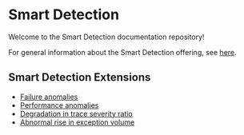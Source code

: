 # Smart Detection

Welcome to the Smart Detection documentation repository!

For general information about the Smart Detection offering, see [here](https://docs.microsoft.com/azure/application-insights/app-insights-proactive-diagnostics).


## Smart Detection Extensions

* [Failure anomalies](https://docs.microsoft.com/azure/application-insights/app-insights-proactive-failure-diagnostics)
* [Performance anomalies](https://docs.microsoft.com/azure/application-insights/app-insights-proactive-performance-diagnostics)
* [Degradation in trace severity ratio](https://docs.microsoft.com/azure/application-insights/app-insights-proactive-diagnostics)
* [Abnormal rise in exception volume](https://docs.microsoft.com/azure/application-insights/app-insights-proactive-diagnostics)

